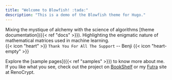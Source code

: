 ```yaml
---
title: "Welcome to Blowfish! :tada:"
description: "This is a demo of the Blowfish theme for Hugo."
---
```


<div class="font-bold">Mixing the mystique of alchemy with the science of algorithms [theme documentation]({{< ref "docs" >}}). Highlighting the enigmatic nature of mathematical matrices used in machine learning.</div>


<div class="flex px-4 py-2 mb-8 text-base rounded-md bg-primary-100 dark:bg-primary-900">
  <span class="flex items-center ltr:pr-3 rtl:pl-3 text-primary-400">
    {{< icon "heart" >}}
  </span>
  <span class="flex items-center justify-between grow dark:text-neutral-300">
    <span class="prose dark:prose-invert"><code id="layout">Thank You For All The Support</code> -- Benji </span> 
    <span class="flex items-center ltr:pr-3 rtl:pl-3 text-primary-400">
    {{< icon "heart-empty" >}}
  </span>
  </span>
</div>

Explore the [sample pages]({{< ref "samples" >}}) to know more about me. If you like what you see, check out the project on <a target="_blank" href="https://book.renocrypt.com">BookShelf</a> or my <a target="_blank" href="https://futra.renocrypt.com">Futra</a> site at RenoCrypt.